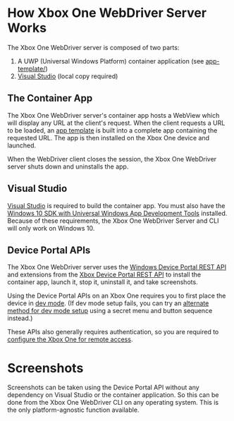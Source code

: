 # How Xbox One WebDriver Server Works

The Xbox One WebDriver server is composed of two parts:

1. A UWP (Universal Windows Platform) container application (see
   [app-template/](app-template/))
2. [Visual Studio][] (local copy required)


## The Container App

The Xbox One WebDriver server's container app hosts a WebView which will display
any URL at the client's request.  When the client requests a URL to be loaded,
an [app template](app-template/) is built into a complete app containing the
requested URL.  The app is then installed on the Xbox One device and launched.

When the WebDriver client closes the session, the Xbox One WebDriver server
shuts down and uninstalls the app.


## Visual Studio

[Visual Studio][] is required to build the container app.  You must also have
the [Windows 10 SDK with Universal Windows App Development Tools][] installed.
Because of these requirements, the Xbox One WebDriver Server and CLI will only
work on Windows 10.


## Device Portal APIs

The Xbox One WebDriver server uses the [Windows Device Portal REST API][] and
extensions from the [Xbox Device Portal REST API][] to install the container
app, launch it, stop it, uninstall it, and take screenshots.

Using the Device Portal APIs on an Xbox One requires you to first place the
device in [dev mode][].  (If dev mode setup fails, you can try an [alternate
method for dev mode setup][] using a secret menu and button sequence instead.)

These APIs also generally requires authentication, so you are required
to [configure the Xbox One for remote access][].


# Screenshots

Screenshots can be taken using the Device Portal API without any dependency on
Visual Studio or the container application.  So this can be done from the Xbox
One WebDriver CLI on any operating system.  This is the only platform-agnostic
function available.


[Visual Studio]: https://visualstudio.microsoft.com/
[Windows 10 SDK with Universal Windows App Development Tools]: https://docs.microsoft.com/en-us/windows/uwp/xbox-apps/development-environment-setup
[Windows Device Portal REST API]: https://docs.microsoft.com/en-us/windows/uwp/debug-test-perf/device-portal-api-core
[Xbox Device Portal REST API]: https://docs.microsoft.com/en-us/windows/uwp/xbox-apps/reference
[dev mode]: https://docs.microsoft.com/en-us/windows/uwp/xbox-apps/devkit-activation
[alternate method for dev mode setup]: https://docs.microsoft.com/en-us/answers/questions/81169/almost-there-trying-activate-dev-console.html
[configure the Xbox One for remote access]: https://docs.microsoft.com/en-us/windows/uwp/xbox-apps/device-portal-xbox
